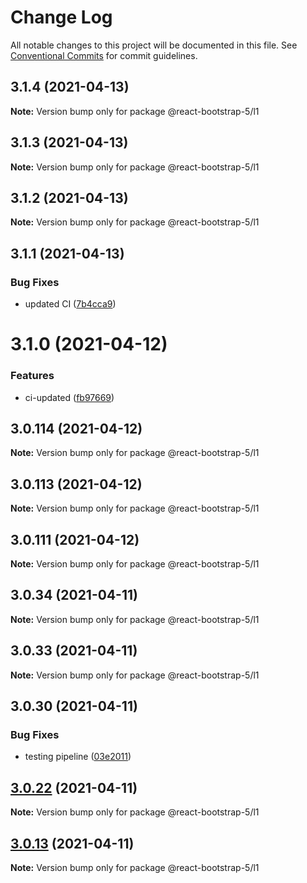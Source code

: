 # Change Log

All notable changes to this project will be documented in this file.
See [Conventional Commits](https://conventionalcommits.org) for commit guidelines.

## 3.1.4 (2021-04-13)

**Note:** Version bump only for package @react-bootstrap-5/l1

## 3.1.3 (2021-04-13)

**Note:** Version bump only for package @react-bootstrap-5/l1

## 3.1.2 (2021-04-13)

**Note:** Version bump only for package @react-bootstrap-5/l1

## 3.1.1 (2021-04-13)

### Bug Fixes

- updated CI ([7b4cca9](https://github.com/appsparkler/my-storybooks/commit/7b4cca9b3ed597de042e40be4de5930b1ec01568))

# 3.1.0 (2021-04-12)

### Features

- ci-updated ([fb97669](https://github.com/appsparkler/my-storybooks/commit/fb97669dabd916d5cfb7a8b79637073ce593c185))

## 3.0.114 (2021-04-12)

**Note:** Version bump only for package @react-bootstrap-5/l1

## 3.0.113 (2021-04-12)

**Note:** Version bump only for package @react-bootstrap-5/l1

## 3.0.111 (2021-04-12)

**Note:** Version bump only for package @react-bootstrap-5/l1

## 3.0.34 (2021-04-11)

**Note:** Version bump only for package @react-bootstrap-5/l1

## 3.0.33 (2021-04-11)

**Note:** Version bump only for package @react-bootstrap-5/l1

## 3.0.30 (2021-04-11)

### Bug Fixes

- testing pipeline ([03e2011](https://github.com/appsparkler/my-storybooks/commit/03e2011ff209ade4e9d902a9ce9cb52e0786f82d))

## [3.0.22](https://github.com/appsparkler/my-storybooks/compare/v3.0.21...v3.0.22) (2021-04-11)

**Note:** Version bump only for package @react-bootstrap-5/l1

## [3.0.13](https://github.com/appsparkler/my-storybooks/compare/v3.0.12...v3.0.13) (2021-04-11)

**Note:** Version bump only for package @react-bootstrap-5/l1
